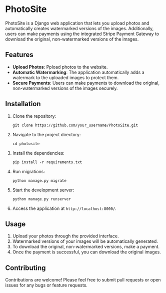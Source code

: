 # PhotoSite

PhotoSite is a Django web application that lets you upload photos and automatically creates watermarked versions of the images. Additionally, users can make payments using the integrated Stripe Payment Gateway to download the original, non-watermarked versions of the images.

## Features

- **Upload Photos**: Ppload photos to the website.
- **Automatic Watermarking**: The application automatically adds a watermark to the uploaded images to protect them.
- **Secure Payments**: Users can make payments to download the original, non-watermarked versions of the images securely.

## Installation

1. Clone the repository:

    ```
    git clone https://github.com/your_username/PhotoSite.git
    ```

2. Navigate to the project directory:

    ```
    cd photosite
    ```

3. Install the dependencies:

    ```
    pip install -r requirements.txt
    ```

4. Run migrations:

    ```
    python manage.py migrate
    ```

5. Start the development server:

    ```
    python manage.py runserver
    ```

6. Access the application at `http://localhost:8000/`.

## Usage
1. Upload your photos through the provided interface.
2. Watermarked versions of your images will be automatically generated.
3. To download the original, non-watermarked versions, make a payment.
4. Once the payment is successful, you can download the original images.

## Contributing

Contributions are welcome! Please feel free to submit pull requests or open issues for any bugs or feature requests.

